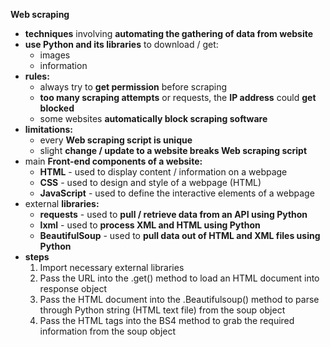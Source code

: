 **Web scraping**
- **techniques** involving **automating the gathering of data from website**
- **use Python and its libraries** to download / get:
	- images
	- information
- **rules:**
	- always try to **get permission** before scraping
	- **too many scraping attempts** or requests, the **IP address** could **get blocked**
	- some websites **automatically block scraping software**
- **limitations:**   
	- every **Web scraping script is unique**
	- slight **change / update to a website breaks Web scraping script**
- main **Front-end components of a website:**
	- **HTML** - used to display content / information on a webpage
	- **CSS** - used to design and style of a webpage (HTML)
	- **JavaScript** - used to define the interactive elements of a webpage
-  external **libraries:**
	- **requests** - used to **pull / retrieve data from an API using Python**
	- **lxml** - used to **process XML and HTML using Python**
	- **BeautifulSoup** - used to **pull data out of HTML and XML files using Python**
- **steps**
	1. Import necessary external libraries
	2. Pass the URL into the .get() method to load an HTML document into response object
	3. Pass the HTML document into the .Beautifulsoup() method to parse through Python string (HTML text file) from the soup object
	4. Pass the HTML tags into the BS4 method to grab the required information from the soup object
